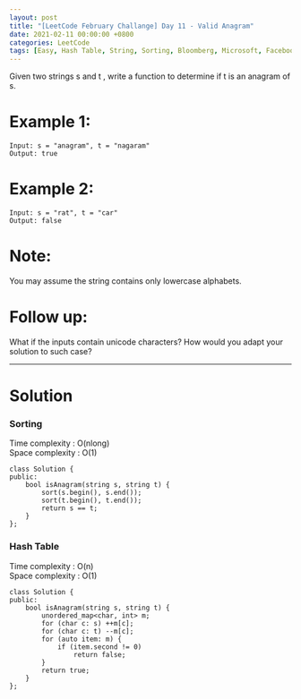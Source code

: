 ```yaml
---
layout: post
title: "[LeetCode February Challange] Day 11 - Valid Anagram"
date: 2021-02-11 00:00:00 +0800
categories: LeetCode
tags: [Easy, Hash Table, String, Sorting, Bloomberg, Microsoft, Facebook, Amazon, Goldman Sachs, Apple, Oracle, Paypal, Adobe, Qualcomm, C++]
---
```

Given two strings s and t , write a function to determine if t is an anagram of s.

# Example 1:

	Input: s = "anagram", t = "nagaram"
	Output: true

# Example 2:

	Input: s = "rat", t = "car"
	Output: false

# Note:

You may assume the string contains only lowercase alphabets.

# Follow up:

What if the inputs contain unicode characters? How would you adapt your solution to such case?

______________________  

# Solution  

### Sorting

Time complexity : O(nlong)  
Space complexity : O(1)  

	class Solution {
	public:
	    bool isAnagram(string s, string t) {
	        sort(s.begin(), s.end());
	        sort(t.begin(), t.end());
	        return s == t;
	    }
	};


### Hash Table

Time complexity : O(n)  
Space complexity : O(1)  

	class Solution {
	public:
	    bool isAnagram(string s, string t) {
	        unordered_map<char, int> m;
	        for (char c: s) ++m[c];
	        for (char c: t) --m[c];
	        for (auto item: m) {
	            if (item.second != 0)
	                return false;
	        }
	        return true;
	    }
	};